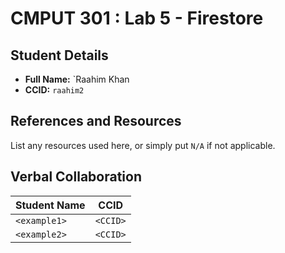 # CMPUT 301 : Lab 5 - Firestore

## Student Details

- **Full Name:** `Raahim Khan
- **CCID:** `raahim2`

## References and Resources

List any resources used here, or simply put `N/A` if not applicable.

## Verbal Collaboration

| Student Name | CCID     |
| ------------ | -------- |
| `<example1>` | `<CCID>` |
| `<example2>` | `<CCID>` |

